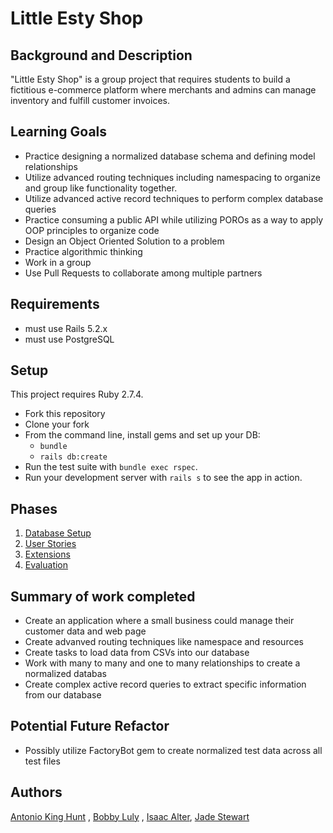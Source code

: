 # Little Esty Shop

## Background and Description
"Little Esty Shop" is a group project that requires students to build a fictitious e-commerce platform where merchants and admins can manage inventory and fulfill customer invoices.

## Learning Goals
- Practice designing a normalized database schema and defining model relationships
- Utilize advanced routing techniques including namespacing to organize and group like functionality together.
- Utilize advanced active record techniques to perform complex database queries
- Practice consuming a public API while utilizing POROs as a way to apply OOP principles to organize code
- Design an Object Oriented Solution to a problem
- Practice algorithmic thinking
- Work in a group
- Use Pull Requests to collaborate among multiple partners

## Requirements
- must use Rails 5.2.x
- must use PostgreSQL

## Setup
This project requires Ruby 2.7.4.

* Fork this repository
* Clone your fork
* From the command line, install gems and set up your DB:
    * `bundle`
    * `rails db:create`
* Run the test suite with `bundle exec rspec`.
* Run your development server with `rails s` to see the app in action.

## Phases
1. [Database Setup](./doc/db_setup.md)
1. [User Stories](./doc/user_stories.md)
1. [Extensions](./doc/extensions.md)
1. [Evaluation](./doc/evaluation.md)

## Summary of work completed
* Create an application where a small business could manage their customer data and web page
* Create advanved routing techniques like namespace and resources
* Create tasks to load data from CSVs into our database
* Work with many to many and one to many relationships to create a normalized databas
* Create complex active record queries to extract specific information from our database

## Potential Future Refactor
* Possibly utilize FactoryBot gem to create normalized test data across all test files

## Authors 
[Antonio King Hunt](https://github.com/4D-Coder) ,
[Bobby Luly](https://github.com/Bobsters986) ,
[Isaac Alter](https://github.com/Isaac3924),
[Jade Stewart](https://github.com/jadekstewart3)